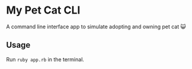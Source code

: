 # My Pet Cat CLI
A command line interface app to simulate adopting and owning pet cat 😺

## Usage
Run `ruby app.rb` in the terminal.
